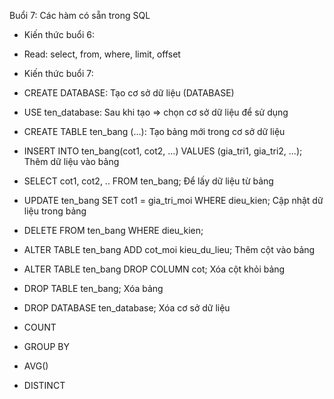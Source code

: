 Buổi 7: Các hàm có sẵn trong SQL
- Kiến thức buổi 6: 
+ Read: select, from, where, limit, offset

- Kiến thức buổi 7: 
+ CREATE DATABASE: Tạo cơ sở dữ liệu (DATABASE)
+ USE ten_database: Sau khi tạo => chọn cơ sở dữ liệu để sử dụng
+ CREATE TABLE ten_bang (...): Tạo bảng mới trong cơ sở dữ liệu
+ INSERT INTO ten_bang(cot1, cot2, ...) VALUES (gia_tri1, gia_tri2, ...); Thêm dữ liệu vào bảng
+ SELECT cot1, cot2, .. FROM ten_bang; Để lấy dữ liệu từ bảng
+ UPDATE ten_bang SET cot1 = gia_tri_moi WHERE dieu_kien; Cập nhật dữ liệu trong bảng
+ DELETE FROM ten_bang WHERE dieu_kien; 
+ ALTER TABLE ten_bang ADD cot_moi kieu_du_lieu; Thêm cột vào bảng
+ ALTER TABLE ten_bang DROP COLUMN cot; Xóa cột khỏi bảng
+ DROP TABLE ten_bang; Xóa bảng
+ DROP DATABASE ten_database; Xóa cơ sở dữ liệu

+ COUNT
+ GROUP BY
+ AVG()
+ DISTINCT
